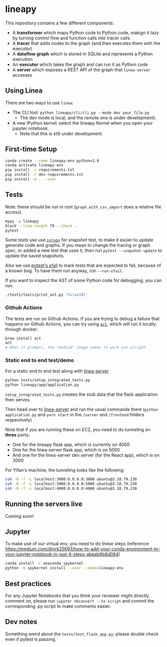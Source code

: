 # lineapy

This repository contains a few different components:

-   A **transformer** which maps Python code to Python code, makign it lazy by turning control flow and function calls into tracer calls.
-   A **tracer** that adds nodes to the graph (and then executes them with the executor)
-   A **dataflow graph** which is stored in SQLite and represents a Python execution
-   An **executor** which takes the graph and can run it as Python code
-   A **server** which exposes a REST API of the graph that `linea-server` accesses

## Using Linea

There are two ways to use `linea`:

-   The CLI tool: `python lineapy/cli/cli.py --mode dev your_file.py`
    -   The dev mode is local, and the remote one is under development).
-   A new IPython kernel: select the lineapy Kernel when you open your
    jupyter notebook.
    -   Note that this is still under development.

## First-time Setup

```bash
conda create --name lineapy-env python=3.9
conda activate lineapy-env
pip install -r requirements.txt
pip install -r dev-requirements.txt
pip install -e . --user
```

## Tests

Note: these should be run in root (`graph_with_csv_import` does a
relative file access)

```bash
mypy -p lineapy
black --line-length 79 --check .
pytest
```

Some tests use use [`syrupy`](https://github.com/tophat/syrupy) for snapshot test, to make it easier to update generate code and graphs.
If you mean to change the tracing or graph spec, or added a new test that uses it, then run `pytest --snapshot-update` to update the saved snapshots.

Also we use [pytest's xfail](https://docs.pytest.org/en/latest/how-to/skipping.html#xfail-mark-test-functions-as-expected-to-fail) to mark tests that are expected to fail, because of a known bug. To have them run anyway, run `--run-xfail`.

If you want to inspect the AST of some Python code for debugging, you can run:

```bash
./tests/tools/print_ast.py 'hi(a=10)'
```

### Github Actions

The tests are run on Github Actions. If you are trying to debug a failure that happens on Github Actions, you can try using [`act`](https://github.com/nektos/act), which will run it locally through docker:

```bash
brew install act
act
# When it prompts, the "medium" image seems to work out alright.
```

### Static end to end test/demo

For a static end to end test along with [linea-server](https://github.com/LineaLabs/linea-server)

```bash
python tests/setup_integrated_tests.py
python lineapy/app/application.py
```

`setup_integrated_tests.py` creates the stub data that the flask application then serves.

Then head over to [linea-server](https://github.com/LineaLabs/linea-server) and
run the usual commands there (`python application.py` and `yarn start` in
the `/server` and `/frontend` folders respectively)

Note that if you are running these on EC2, you need to do tunneling on **three**
ports:

-   One for the lineapy flask app, which is currently on 4000
-   One for the linea-server flask app, which is on 5000
-   And one for the linea-server dev server (for the React app), which is on 3000

For Yifan's machine, the tunneling looks like the following:

```bash
ssh -N -f -L localhost:3000:0.0.0.0:3000 ubuntu@3.18.79.230
ssh -N -f -L localhost:5000:0.0.0.0:5000 ubuntu@3.18.79.230
ssh -N -f -L localhost:4000:0.0.0.0:4000 ubuntu@3.18.79.230
```

## Running the servers live

Coming soon!

## Jupyter

To make use of our virtual env, you need to do these steps (reference: https://medium.com/@nrk25693/how-to-add-your-conda-environment-to-your-jupyter-notebook-in-just-4-steps-abeab8b8d084)

```bash
conda install -c anaconda ipykernel
python -m ipykernel install --user --name=lineapy-env
```

## Best practices

For any Jupyter Notebooks that you think your reviewer might directly comment on,
please run `jupyter nbconvert --to script` and commit the corresponding .py script to make comments easier.

## Dev notes

Something weird about the `tests/test_flask_app.py`; please double check even if pytest is passing.
